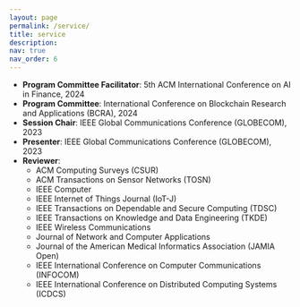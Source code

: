 ```yaml
---
layout: page
permalink: /service/
title: service
description: 
nav: true
nav_order: 6
---
```


- **Program Committee Facilitator**: 5th ACM International Conference on AI in Finance, 2024
- **Program Committee**: International Conference on Blockchain Research and Applications (BCRA), 2024
- **Session Chair**: IEEE Global Communications Conference (GLOBECOM), 2023
- **Presenter**: IEEE Global Communications Conference (GLOBECOM), 2023
- **Reviewer**:
  - ACM Computing Surveys (CSUR)
  - ACM Transactions on Sensor Networks (TOSN)
  - IEEE Computer
  - IEEE Internet of Things Journal (IoT-J)
  - IEEE Transactions on Dependable and Secure Computing (TDSC)
  - IEEE Transactions on Knowledge and Data Engineering (TKDE)
  - IEEE Wireless Communications
  - Journal of Network and Computer Applications
  - Journal of the American Medical Informatics Association (JAMIA Open)
  - IEEE International Conference on Computer Communications (INFOCOM)
  - IEEE International Conference on Distributed Computing Systems (ICDCS)

